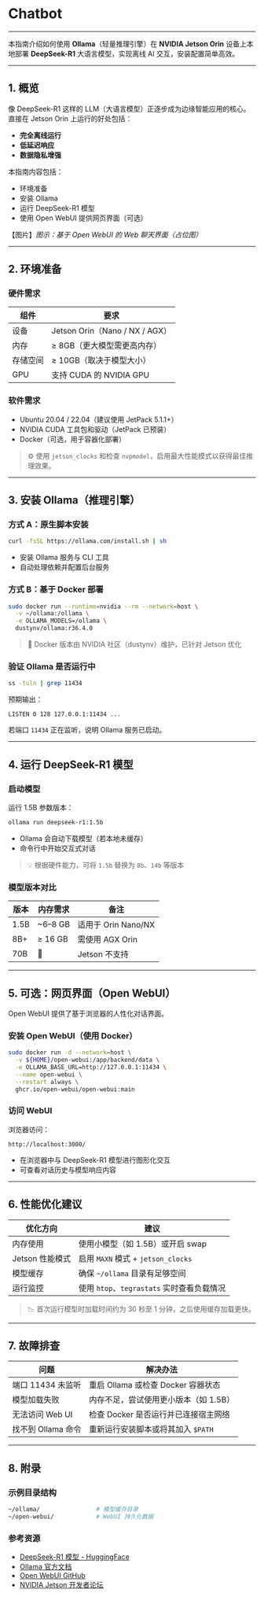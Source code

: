 

# Chatbot

---

本指南介绍如何使用 **Ollama**（轻量推理引擎）在 **NVIDIA Jetson Orin** 设备上本地部署 **DeepSeek-R1** 大语言模型，实现离线 AI 交互，安装配置简单高效。

---

## 1. 概览

像 DeepSeek-R1 这样的 LLM（大语言模型）正逐步成为边缘智能应用的核心。直接在 Jetson Orin 上运行的好处包括：

- **完全离线运行**  
- **低延迟响应**  
- **数据隐私增强**

本指南内容包括：

- 环境准备  
- 安装 Ollama  
- 运行 DeepSeek-R1 模型  
- 使用 Open WebUI 提供网页界面（可选）

【图片】*图示：基于 Open WebUI 的 Web 聊天界面（占位图）*

---

## 2. 环境准备

### 硬件需求

| 组件   | 要求                           |
| ---- | ---------------------------- |
| 设备   | Jetson Orin（Nano / NX / AGX） |
| 内存   | ≥ 8GB（更大模型需更高内存）             |
| 存储空间 | ≥ 10GB（取决于模型大小）              |
| GPU  | 支持 CUDA 的 NVIDIA GPU         |

### 软件需求

- Ubuntu 20.04 / 22.04（建议使用 JetPack 5.1.1+）  
- NVIDIA CUDA 工具包和驱动（JetPack 已预装）  
- Docker（可选，用于容器化部署）

> ⚙️ 使用 `jetson_clocks` 和检查 `nvpmodel`，启用最大性能模式以获得最佳推理效果。

---

## 3. 安装 Ollama（推理引擎）

### 方式 A：原生脚本安装

```bash
curl -fsSL https://ollama.com/install.sh | sh
```

- 安装 Ollama 服务与 CLI 工具  
- 自动处理依赖并配置后台服务

### 方式 B：基于 Docker 部署

```bash
sudo docker run --runtime=nvidia --rm --network=host \
  -v ~/ollama:/ollama \
  -e OLLAMA_MODELS=/ollama \
  dustynv/ollama:r36.4.0
```

> 🧩 Docker 版本由 NVIDIA 社区（dustynv）维护，已针对 Jetson 优化

### 验证 Ollama 是否运行中

```bash
ss -tuln | grep 11434
```

预期输出：

```
LISTEN 0 128 127.0.0.1:11434 ...
```

若端口 `11434` 正在监听，说明 Ollama 服务已启动。

---

## 4. 运行 DeepSeek-R1 模型

### 启动模型

运行 1.5B 参数版本：

```bash
ollama run deepseek-r1:1.5b
```

- Ollama 会自动下载模型（若本地未缓存）  
- 命令行中开始交互式对话

> 💡 根据硬件能力，可将 `1.5b` 替换为 `8b`、`14b` 等版本

### 模型版本对比

| 版本   | 内存需求    | 备注               |
| ---- | ------- | ---------------- |
| 1.5B | ~6–8 GB | 适用于 Orin Nano/NX |
| 8B+  | ≥ 16 GB | 需使用 AGX Orin     |
| 70B  | 🚫      | Jetson 不支持       |

---

## 5. 可选：网页界面（Open WebUI）

Open WebUI 提供了基于浏览器的人性化对话界面。

### 安装 Open WebUI（使用 Docker）

```bash
sudo docker run -d --network=host \
  -v ${HOME}/open-webui:/app/backend/data \
  -e OLLAMA_BASE_URL=http://127.0.0.1:11434 \
  --name open-webui \
  --restart always \
  ghcr.io/open-webui/open-webui:main
```

### 访问 WebUI

浏览器访问：

```
http://localhost:3000/
```

- 在浏览器中与 DeepSeek-R1 模型进行图形化交互  
- 可查看对话历史与模型响应内容

---

## 6. 性能优化建议

| 优化方向        | 建议                              |
| ----------- | ------------------------------- |
| 内存使用        | 使用小模型（如 1.5B）或开启 swap           |
| Jetson 性能模式 | 启用 `MAXN` 模式 + `jetson_clocks`  |
| 模型缓存        | 确保 `~/ollama` 目录有足够空间           |
| 运行监控        | 使用 `htop`、`tegrastats` 实时查看负载情况 |

> 📉 首次运行模型时加载时间约为 30 秒至 1 分钟，之后使用缓存加载更快。

---

## 7. 故障排查

| 问题            | 解决办法                      |
| ------------- | ------------------------- |
| 端口 11434 未监听  | 重启 Ollama 或检查 Docker 容器状态 |
| 模型加载失败        | 内存不足，尝试使用更小版本（如 1.5B）     |
| 无法访问 Web UI   | 检查 Docker 是否运行并已连接宿主网络    |
| 找不到 Ollama 命令 | 重新运行安装脚本或将其加入 `$PATH`     |

---

## 8. 附录

### 示例目录结构

```bash
~/ollama/                # 模型缓存目录
~/open-webui/            # WebUI 持久化数据
```

### 参考资源

- [DeepSeek-R1 模型 - HuggingFace](https://huggingface.co/deepseek-ai)  
- [Ollama 官方文档](https://ollama.com/)  
- [Open WebUI GitHub](https://github.com/open-webui/open-webui)  
- [NVIDIA Jetson 开发者论坛](https://forums.developer.nvidia.com/)
